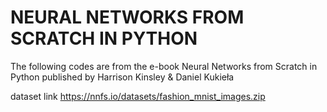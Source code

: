 # NEURAL NETWORKS FROM SCRATCH IN PYTHON
The following codes are from the e-book Neural Networks from Scratch in Python published by Harrison Kinsley & Daniel Kukieła

dataset link https://nnfs.io/datasets/fashion_mnist_images.zip